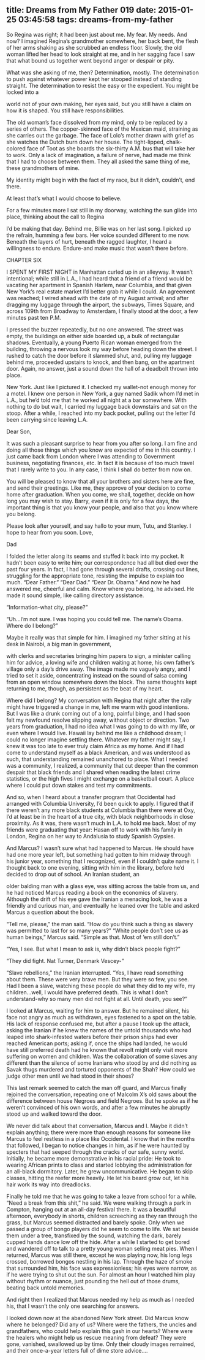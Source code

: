 title: Dreams from My Father 019
date: 2015-01-25 03:45:58
tags: dreams-from-my-father
---

So Regina was right; it had been just about me. My fear. My needs. And now? I imagined Regina’s grandmother somewhere, her back bent, the flesh of her arms shaking as she scrubbed an endless floor. Slowly, the old woman lifted her head to look straight at me, and in her sagging face I saw that what bound us together went beyond anger or despair or pity.

What was she asking of me, then? Determination, mostly. The determination to push against whatever power kept her stooped instead of standing straight. The determination to resist the easy or the expedient. You might be locked into a

world not of your own making, her eyes said, but you still have a claim on how it is shaped. You still have responsibilities.

The old woman’s face dissolved from my mind, only to be replaced by a series of others. The copper-skinned face of the Mexican maid, straining as she carries out the garbage. The face of Lolo’s mother drawn with grief as she watches the Dutch burn down her house. The tight-lipped, chalk-colored face of Toot as she boards the six-thirty A.M. bus that will take her to work. Only a lack of imagination, a failure of nerve, had made me think that I had to choose between them. They all asked the same thing of me, these grandmothers of mine.

My identity might begin with the fact of my race, but it didn’t, couldn’t, end there.

At least that’s what I would choose to believe.

For a few minutes more I sat still in my doorway, watching the sun glide into place, thinking about the call to Regina

I’d be making that day. Behind me, Billie was on her last song. I picked up the refrain, humming a few bars. Her voice sounded different to me now. Beneath the layers of hurt, beneath the ragged laughter, I heard a willingness to endure. Endure-and make music that wasn’t there before.

CHAPTER SIX

I SPENT MY FIRST NIGHT in Manhattan curled up in an alleyway. It wasn’t intentional; while still in L.A., I had heard that a friend of a friend would be vacating her apartment in Spanish Harlem, near Columbia, and that given New York’s real estate market I’d better grab it while I could. An agreement was reached; I wired ahead with the date of my August arrival; and after dragging my luggage through the airport, the subways, Times Square, and across 109th from Broadway to Amsterdam, I finally stood at the door, a few minutes past ten P.M.

I pressed the buzzer repeatedly, but no one answered. The street was empty, the buildings on either side boarded up, a bulk of rectangular shadows. Eventually, a young Puerto Rican woman emerged from the building, throwing a nervous look my way before heading down the street. I rushed to catch the door before it slammed shut, and, pulling my luggage behind me, proceeded upstairs to knock, and then bang, on the apartment door. Again, no answer, just a sound down the hall of a deadbolt thrown into place.

New York. Just like I pictured it. I checked my wallet-not enough money for a motel. I knew one person in New York, a guy named Sadik whom I’d met in L.A., but he’d told me that he worked all night at a bar somewhere. With nothing to do but wait, I carried my luggage back downstairs and sat on the stoop. After a while, I reached into my back pocket, pulling out the letter I’d been carrying since leaving L.A.

Dear Son,

It was such a pleasant surprise to hear from you after so long. I am fine and doing all those things which you know are expected of me in this country. I just came back from London where I was attending to Government business, negotiating finances, etc. In fact it is because of too much travel that I rarely write to you. In any case, I think I shall do better from now on.

You will be pleased to know that all your brothers and sisters here are fine, and send their greetings. Like me, they approve of your decision to come home after graduation. When you come, we shall, together, decide on how long you may wish to stay. Barry, even if it is only for a few days, the important thing is that you know your people, and also that you know where you belong.

Please look after yourself, and say hallo to your mum, Tutu, and Stanley. I hope to hear from you soon. Love,

Dad

I folded the letter along its seams and stuffed it back into my pocket. It hadn’t been easy to write him; our correspondence had all but died over the past four years. In fact, I had gone through several drafts, crossing out lines, struggling for the appropriate tone, resisting the impulse to explain too much. “Dear Father.” “Dear Dad.” “Dear Dr. Obama.” And now he had answered me, cheerful and calm. Know where you belong, he advised. He made it sound simple, like calling directory assistance.

“Information-what city, please?”

“Uh...I’m not sure. I was hoping you could tell me. The name’s Obama. Where do I belong?”

Maybe it really was that simple for him. I imagined my father sitting at his desk in Nairobi, a big man in government,

with clerks and secretaries bringing him papers to sign, a minister calling him for advice, a loving wife and children waiting at home, his own father’s village only a day’s drive away. The image made me vaguely angry, and I tried to set it aside, concentrating instead on the sound of salsa coming from an open window somewhere down the block. The same thoughts kept returning to me, though, as persistent as the beat of my heart.

Where did I belong? My conversation with Regina that night after the rally might have triggered a change in me, left me warm with good intentions. But I was like a drunk coming out of a long, painful binge, and I had soon felt my newfound resolve slipping away, without object or direction. Two years from graduation, I had no idea what I was going to do with my life, or even where I would live. Hawaii lay behind me like a childhood dream; I could no longer imagine settling there. Whatever my father might say, I knew it was too late to ever truly claim Africa as my home. And if I had come to understand myself as a black American, and was understood as such, that understanding remained unanchored to place. What I needed was a community, I realized, a community that cut deeper than the common despair that black friends and I shared when reading the latest crime statistics, or the high fives I might exchange on a basketball court. A place where I could put down stakes and test my commitments.

And so, when I heard about a transfer program that Occidental had arranged with Columbia University, I’d been quick to apply. I figured that if there weren’t any more black students at Columbia than there were at Oxy, I’d at least be in the heart of a true city, with black neighborhoods in close proximity. As it was, there wasn’t much in L.A. to hold me back. Most of my friends were graduating that year: Hasan off to work with his family in London, Regina on her way to Andalusia to study Spanish Gypsies.

And Marcus? I wasn’t sure what had happened to Marcus. He should have had one more year left, but something had gotten to him midway through his junior year, something that I recognized, even if I couldn’t quite name it. I thought back to one evening, sitting with him in the library, before he’d decided to drop out of school. An Iranian student, an

older balding man with a glass eye, was sitting across the table from us, and he had noticed Marcus reading a book on the economics of slavery. Although the drift of his eye gave the Iranian a menacing look, he was a friendly and curious man, and eventually he leaned over the table and asked Marcus a question about the book.

“Tell me, please,” the man said. “How do you think such a thing as slavery was permitted to last for so many years?” “White people don’t see us as human beings,” Marcus said. “Simple as that. Most of ’em still don’t.”

“Yes, I see. But what I mean to ask is, why didn’t black people fight?”

“They did fight. Nat Turner, Denmark Vescey-”

“Slave rebellions,” the Iranian interrupted. “Yes, I have read something about them. These were very brave men. But they were so few, you see. Had I been a slave, watching these people do what they did to my wife, my children...well, I would have preferred death. This is what I don’t understand-why so many men did not fight at all. Until death, you see?”

I looked at Marcus, waiting for him to answer. But he remained silent, his face not angry as much as withdrawn, eyes fastened to a spot on the table. His lack of response confused me, but after a pause I took up the attack, asking the Iranian if he knew the names of the untold thousands who had leaped into shark-infested waters before their prison ships had ever reached American ports; asking if, once the ships had landed, he would have still preferred death had he known that revolt might only visit more suffering on women and children. Was the collaboration of some slaves any different than the silence of some Iranians who stood by and did nothing as Savak thugs murdered and tortured opponents of the Shah? How could we judge other men until we had stood in their shoes?

This last remark seemed to catch the man off guard, and Marcus finally rejoined the conversation, repeating one of Malcolm X’s old saws about the difference between house Negroes and field Negroes. But he spoke as if he weren’t convinced of his own words, and after a few minutes he abruptly stood up and walked toward the door.

We never did talk about that conversation, Marcus and I. Maybe it didn’t explain anything; there were more than enough reasons for someone like Marcus to feel restless in a place like Occidental. I know that in the months that followed, I began to notice changes in him, as if he were haunted by specters that had seeped through the cracks of our safe, sunny world. Initially, he became more demonstrative in his racial pride: He took to wearing African prints to class and started lobbying the administration for an all-black dormitory. Later, he grew uncommunicative. He began to skip classes, hitting the reefer more heavily. He let his beard grow out, let his hair work its way into dreadlocks.

Finally he told me that he was going to take a leave from school for a while. “Need a break from this shit,” he said. We were walking through a park in Compton, hanging out at an all-day festival there. It was a beautiful afternoon, everybody in shorts, children screeching as they ran through the grass, but Marcus seemed distracted and barely spoke. Only when we passed a group of bongo players did he seem to come to life. We sat beside them under a tree, transfixed by the sound, watching the dark, barely cupped hands dance low off the hide. After a while I started to get bored and wandered off to talk to a pretty young woman selling meat pies. When I returned, Marcus was still there, except he was playing now, his long legs crossed, borrowed bongos nestling in his lap. Through the haze of smoke that surrounded him, his face was expressionless; his eyes were narrow, as if he were trying to shut out the sun. For almost an hour I watched him play without rhythm or nuance, just pounding the hell out of those drums, beating back untold memories.

And right then I realized that Marcus needed my help as much as I needed his, that I wasn’t the only one searching for answers.

I looked down now at the abandoned New York street. Did Marcus know where he belonged? Did any of us? Where were the fathers, the uncles and grandfathers, who could help explain this gash in our hearts? Where were the healers who might help us rescue meaning from defeat? They were gone, vanished, swallowed up by time. Only their cloudy images remained, and their once-a-year letters full of dime store advice....

